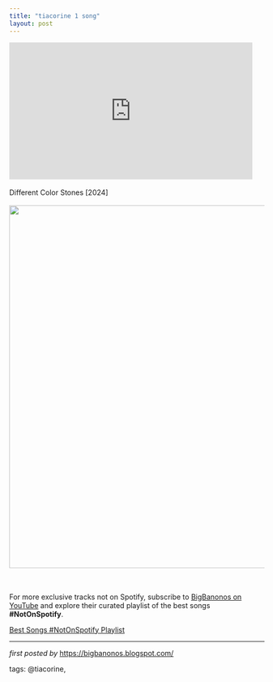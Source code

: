 ```yaml
---
title: "tiacorine 1 song"
layout: post
---
```

<iframe frameborder="0" height="270" src="https://youtube.com/embed/519I_rkISBY?si=PmLtfzDkeLF35aug" width="480"></iframe><div><br /></div><div>Different Color Stones [2024]</div><div><br /></div><div class="separator" ><a href="https://frank151.com/wp-content/uploads/2024/09/unnamed-18.jpg" imageanchor="1"><img border="0" data-original-height="715" data-original-width="1073" height="715" src="https://frank151.com/wp-content/uploads/2024/09/unnamed-18.jpg" width="1073" /></a></div><br /><div><br /></div>

<!--Subscribe and Playlist Links-->
<div>
    <p>For more exclusive tracks not on Spotify, subscribe to <a href="https://www.youtube.com/@BigBanonos" target="_blank">BigBanonos on YouTube</a> and explore their curated playlist of the best songs <strong>#NotOnSpotify</strong>.</p>
    <p><a href="https://www.youtube.com/playlist?list=PLtuNtuTatqI0kFahUCbtbfenC_ET5O_tr" target="_blank">Best Songs #NotOnSpotify Playlist<br /></a></p></div>

<hr />

<p><em>first posted by</em> <a href="https://bigbanonos.blogspot.com/" rel="noopener" target="_new">https://bigbanonos.blogspot.com/</a></p>

<p>tags: @tiacorine,</p>
